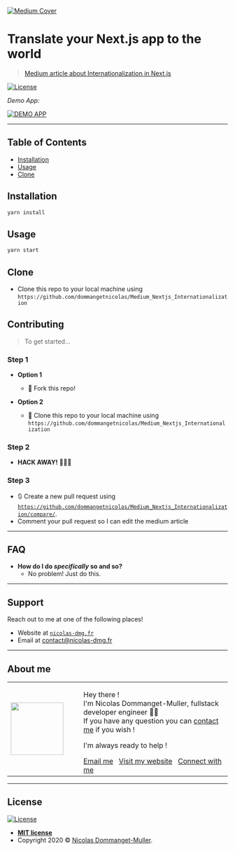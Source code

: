 <a href="https://levelup.gitconnected.com/translate-your-next-js-app-to-the-world-645d100277e" rel="noopener noreferrer" target="_blank"><img src="https://miro.medium.com/max/1400/1*u6PbMRWts5Rrf5ce0UEFng.png" title="Medium Cover" alt="Medium Cover"></a>

# Translate your Next.js app to the world

> <a href="https://levelup.gitconnected.com/translate-your-next-js-app-to-the-world-645d100277e" rel="noopener noreferrer" target="_blank">Medium article about Internationalization in Next.js</a>

[![License](http://img.shields.io/:license-mit-blue.svg?style=flat-square)](http://badges.mit-license.org) 

*Demo App:*

[![DEMO APP](https://miro.medium.com/max/1200/1*6P7HOIlGRx2gNrLREMNTHQ.gif)]()

---

## Table of Contents

- [Installation](#installation)
- [Usage](#usage)
- [Clone](#clone)

## Installation

```sh
yarn install
```

## Usage

```sh
yarn start
```

## Clone

- Clone this repo to your local machine using `https://github.com/dommangetnicolas/Medium_Nextjs_Internationalization`

## Contributing

> To get started...

### Step 1

- **Option 1**

  - 🍴 Fork this repo!

- **Option 2**
  - 👯 Clone this repo to your local machine using `https://github.com/dommangetnicolas/Medium_Nextjs_Internationalization`

### Step 2

- **HACK AWAY!** 🔨🔨🔨

### Step 3

- 🔃 Create a new pull request using <a href="https://github.com/dommangetnicolas/Medium_Nextjs_Internationalization/compare/" rel="noopener noreferrer" target="_blank">`https://github.com/dommangetnicolas/Medium_Nextjs_Internationalization/compare/`</a>.
- Comment your pull request so I can edit the medium article

---

## FAQ

- **How do I do _specifically_ so and so?**
  - No problem! Just do this.

---

## Support

Reach out to me at one of the following places!

- Website at <a href="https://nicolas-dmg.fr/" rel="noopener noreferrer" target="_blank">`nicolas-dmg.fr`</a>
- Email at <a href="mailto:contact@nicolas-dmg.fr?subject=Hey! Are you available?">contact@nicolas-dmg.fr</a>

---

## About me

<table style="border: none;">
  <tr>
    <td>
      <div style="width: 120px;">
        <img width="120" src="https://avatars1.githubusercontent.com/u/46563166?s=460&u=8d851cf38c28b0f78cbacdccaa9f332e73687f52&v=4"/>
    </div>
    </td>
    <td>
      <div style="margin-left: 30px;">
        <p>Hey there !</br>
        I'm Nicolas Dommanget-Muller, fullstack developer engineer 👨‍💻</br>
        If you have any question you can <a href="https://www.linkedin.com/in/nicolas-dommanget-muller/">contact me</a> if you wish !</p>
        <p>I'm always ready to help !</p>
        <a href="mailto:contact@nicolas-dmg.fr?subject=Hey! Are you available?">Email me</a>
        &nbsp;
        <a href="https://nicolas-dmg.fr/" rel="noopener noreferrer" target="_blank">Visit my website</a>
        &nbsp;
        <a href="https://www.linkedin.com/in/nicolas-dommanget-muller/" rel="noopener noreferrer" target="_blank">Connect with me</a>
    </div>
    </td>
  </tr>
</table>

---

## License

[![License](http://img.shields.io/:license-mit-blue.svg?style=flat-square)](http://badges.mit-license.org)

- **[MIT license](http://opensource.org/licenses/mit-license.php)**
- Copyright 2020 © <a href="https://nicolas-dmg.fr/" target="_blank">Nicolas Dommanget-Muller</a>.
